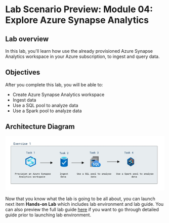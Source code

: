 # Lab Scenario Preview: Module 04: Explore Azure Synapse Analytics

## Lab overview

In this lab, you'll learn how use the already provisioned Azure Synapse Analytics workspace in your Azure subscription, to ingest and query data.

## Objectives

After you complete this lab, you will be able to:

- Create Azure Synapse Analytics workspace
- Ingest data
- Use a SQL pool to analyze data
- Use a Spark pool to analyze data
  
## Architecture Diagram

![](../images/module4.png)  

Now that you know what the lab is going to be all about, you can launch next item **Hands-on Lab** which includes lab environment and lab guide. You can also preview the full lab guide [here](https://experience.cloudlabs.ai/#/labguidepreview/246b12a1-4d53-4de0-8cb2-e79bd19631d1) if you want to go through detailed guide prior to launching lab environment.
